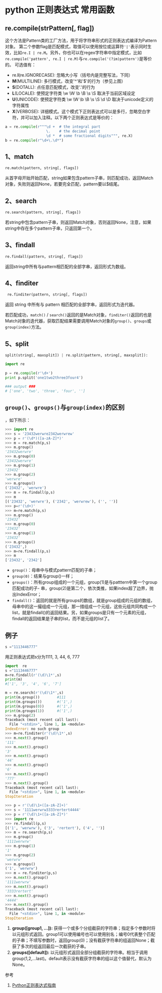 # python 正则表达式 常用函数

## **re.compile(strPattern[, flag])**

这个方法是Pattern类的工厂方法，用于将字符串形式的正则表达式编译为Pattern对象。 第二个参数flag是匹配模式，取值可以使用按位或运算符`'|'`表示同时生效，比如`re.I | re.M`。另外，你也可以在regex字符串中指定模式，比如`re.compile('pattern', re.I | re.M)`与`re.compile('(?im)pattern')`是等价的。
可选值有：

- re.**I**(re.IGNORECASE): 忽略大小写（括号内是完整写法，下同）
- **M**(MULTILINE): 多行模式，改变'^'和'$'的行为（参见上图）
- **S**(DOTALL): 点任意匹配模式，改变'.'的行为
- **L**(LOCALE): 使预定字符类 \w \W \b \B \s \S 取决于当前区域设定
- **U**(UNICODE): 使预定字符类 \w \W \b \B \s \S \d \D 取决于unicode定义的字符属性
- **X**(VERBOSE): 详细模式。这个模式下正则表达式可以是多行，忽略空白字符，并可以加入注释。以下两个正则表达式是等价的：

```python
a = re.compile(r"""\d +  # the integral part
                   \.    # the decimal point
                   \d *  # some fractional digits""", re.X)
b = re.compile(r"\d+\.\d*")
```



## 1、match

```python
re.match(pattern, string[, flags])
```

从首字母开始开始匹配，string如果包含pattern子串，则匹配成功，返回Match对象，失败则返回None，若要完全匹配，pattern要以$结尾。



## 2、search

```python
re.search(pattern, string[, flags])
```

若string中包含pattern子串，则返回Match对象，否则返回None，注意，如果string中存在多个pattern子串，只返回第一个。
## 3、findall

```python
re.findall(pattern, string[, flags])
```

返回string中所有与pattern相匹配的全部字串，返回形式为数组。
## 4、finditer

```python
 re.finditer(pattern, string[, flags])
```

返回 string 中所有与 pattern 相匹配的全部字串，返回形式为迭代器。


若匹配成功，`match()` / `search()`返回的是Match对象，`finditer()`返回的也是Match对象的迭代器，获取匹配结果需要调用Match对象的`group()`、`groups`或`group(index)`方法。

## **5、split**

```python
split(string[, maxsplit]) | re.split(pattern, string[, maxsplit]):
```

```python
import re
 
p = re.compile(r'\d+')
print p.split('one1two2three3four4')
 
### output ###
# ['one', 'two', 'three', 'four', '']
```



## `group()`、`groups()`与`group(index)`的区别

，如下所示：

```python
>>> import re
>>> s = '23432werwre2342werwrew'
>>> p = r'(\d*)([a-zA-Z]*)'
>>> m = re.match(p,s)
>>> m.group()
'23432werwre'
>>> m.group(0)
'23432werwre'
>>> m.group(1)
'23432'
>>> m.group(2)
'werwre'
>>> m.groups()
('23432', 'werwre')
>>> m = re.findall(p,s)
>>> m
[('23432', 'werwre'), ('2342', 'werwrew'), ('', '')]
>>> p=r'(\d+)'
>>> m=re.match(p,s)
>>> m.group()
'23432'
>>> m.group(0)
'23432'
>>> m.group(1)
'23432'
>>> m.groups()
('23432',)
>>> m=re.findall(p,s)
>>> m
['23432', '2342']
```
- `group()`：母串中与模式pattern匹配的子串；
- `group(0)`：结果与group()一样；
- `groups()`：所有group组成的一个元组，group(1)是与patttern中第一个group匹配成功的子- 串，group(2)是第二个，依次类推，如果index超了边界，抛出IndexError；
- `findall()`：返回的就是所有groups的数组，就是group组成的元组的数组，母串中的这一撮组成一个元组，那一措组成一个元组，这些元组共同构成一个list，就是findall()的返回结果。另，如果groups是只有一个元素的元组，findall的返回结果是子串的list，而不是元组的list了。
## 例子

```python
s ="1113446777"
```
用正则表达式把s分为1111, 3, 44, 6, 777

```python
import  re
s ="1113446777"
m=re.findall(r'(\d)\1*',s)
print(m)
#['1', '3', '4', '6', '7']

m = re.search(r'(\d)\1*',s)
print(m.group())        #111
print(m.groups())       #('1',)
print(m.groups(0))      #('1',)
print(m.groups(1))      #('1',)
>>> m.group(2)
Traceback (most recent call last):
  File "<stdin>", line 1, in <module>
IndexError: no such group
>>> m=re.finditer(r'(\d)\1*',s)
>>> m.next().group()
'111'
>>> m.next().group()
'3'
>>> m.next().group()
'44'
>>> m.next().group()
'6'
>>> m.next().group()
'777'
>>> m.next().group()
Traceback (most recent call last):
  File "<stdin>", line 1, in <module>
StopIteration
```

```python
>>> p = r'(\d)\1+([a-zA-Z]+)'
>>> s = '1111werwrw3333rertert4444'
>>> p = r'(\d)\1+([a-zA-Z]*)'
>>> import re
>>> re.findall(p,s)
[('1', 'werwrw'), ('3', 'rertert'), ('4', '')]
>>> m = re.search(p,s)
>>> m.group()
'1111werwrw'
>>> m.group(1)
'1'
>>> m.group(2)
'werwrw'
>>> m.groups()
('1', 'werwrw')
>>> m = re.finditer(p,s)
>>> m.next().group()
'1111werwrw'
>>> m.next().group()
'3333rertert'
>>> m.next().group()
'4444'
>>> m.next().group()
Traceback (most recent call last):
  File "<stdin>", line 1, in <module>
StopIteration
```

1. **group([group1, …]):**
   获得一个或多个分组截获的字符串；指定多个参数时将以元组形式返回。group1可以使用编号也可以使用别名；编号0代表整个匹配的子串；不填写参数时，返回group(0)；没有截获字符串的组返回None；截获了多次的组返回最后一次截获的子串。
2. **groups([default]):**
   以元组形式返回全部分组截获的字符串。相当于调用group(1,2,…last)。default表示没有截获字符串的组以这个值替代，默认为None。



参考

1. <a href="https://www.cnblogs.com/huxi/archive/2010/07/04/1771073.html" blank="">Python正则表达式指南</a> 